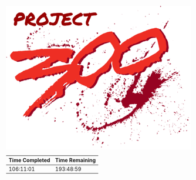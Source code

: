![Project 300 Logo](images/project-300-logo.png)

| Time Completed | Time Remaining |
| -------------- | -------------- |
| 106:11:01      | 193:48:59      |
